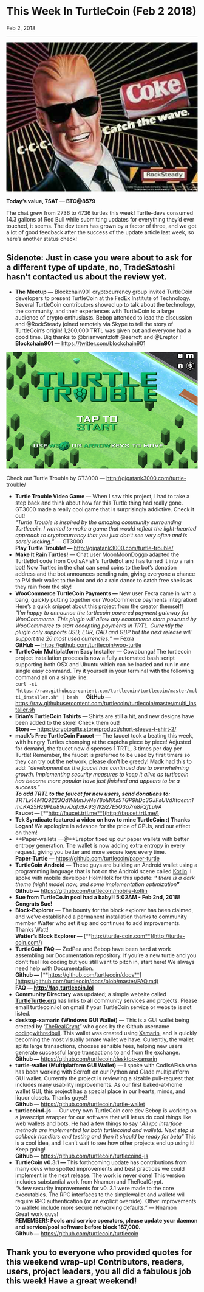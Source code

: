# This Week In TurtleCoin (Feb 2 2018)

Feb 2, 2018

---

![](./images/15jtG6yoOcq65pDThQTIEAw.jpeg)

**Today’s value, 7SAT — BTC@8579**

The chat grew from 2736 to 4736 turtles this week! Turtle-devs consumed 14.3 gallons of Red Bull while submitting updates for everything they’d ever touched, it seems. The dev team has grown by a factor of three, and we got a lot of good feedback after the success of the update article last week, so here’s another status check!

## Sidenote: Just in case you were about to ask for a different type of update, no, TradeSatoshi hasn’t contacted us about the review yet.

* **The Meetup —** Blockchain901 cryptocurrency group invited TurtleCoin developers to present TurtleCoin at the FedEx Institute of Technology. Several TurtleCoin contributors showed up to talk about the technology, the community, and their experiences with TurtleCoin to a large audience of crypto enthusiasts. Bebop attended to lead the discussion and @RockSteady joined remotely via Skype to tell the story of TurtleCoin’s origin! 1,200,000 TRTL was given out and everyone had a good time. Big thanks to @brianwentzloff @serroft and @Ereptor !  
**Blockchain901 —** <https://twitter.com/blockchain901>

![](./images/1vYO9oeWiKkM5DjNGs96umQ.png)

Check out Turtle Trouble by GT3000 — <http://gigatank3000.com/turtle-trouble/>
* **Turtle Trouble Video Game —** When I saw this project, I had to take a step back and think about how far this Turtle thing had really gone. GT3000 made a really cool game that is surprisingly addictive. Check it out!  
“_Turtle Trouble is inspired by the amazing community surrounding Turtlecoin. I wanted to make a game that would reflect the light-hearted approach to cryptocurrency that you just don’t see very often and is sorely lacking._” — GT3000  
**Play Turtle Trouble! —** <http://gigatank3000.com/turtle-trouble/>
* **Make It Rain Turtles!** — Chat user MoonMoonDoggo adapted the TurtleBot code from CodIsAFish’s TurtleBot and has turned it into a rain bot! Now Turtles in the chat can send coins to the bot’s donation address and the bot announces pending rain, giving everyone a chance to PM their wallet to the bot and do a rain dance to catch free shells as they rain from the sky!
* **WooCommerce TurtleCoin Payments —** New user Fexra came in with a bang, quickly putting together our WooCommerce payments integration! Here’s a quick snippet about this project from the creator themself!  
“_I’m happy to announce the turtlecoin powered payment gateway for WooCommerce. This plugin will allow any ecommerce store powered by WooCommerce to start accepting payments in TRTL. Currently the plugin only supports USD, EUR, CAD and GBP but the next release will support the 20 most used currencies._” — Fexra  
**GitHub —** <https://github.com/turtlecoin/woo-turtle>
* **TurtleCoin Multiplatform Easy Installer** — Cowabunga! The turtlecoin project installation process is now a fully automated bash script supporting both OSX and Ubuntu which can be loaded and run in one single easy command. Try it yourself in your terminal with the following command all on a single line:  
`curl -sL "https://raw.githubusercontent.com/turtlecoin/turtlecoin/master/multi_installer.sh" | bash  
`**GitHub —** <https://raw.githubusercontent.com/turtlecoin/turtlecoin/master/multi_installer.sh>
* **Brian’s TurtleCoin Tshirts** — Shirts are still a hit, and new designs have been added to the store! Check them out!  
**Store —** <https://cryptogifts.store/product/short-sleeve-t-shirt-2/>
* **madk’s Free TurtleCoin Faucet** — The faucet took a beating this week, with hungry Turtles chomping at the captcha piece by piece! Adjusted for demand, the faucet now dispenses 1 TRTL, 3 times per day per Turtle! Remember, the faucet is preferred to be used by first timers so they can try out the network, please don’t be greedy! Madk had this to add: “_development on the faucet has continued due to overwhelming growth. Implementing security measures to keep it alive as turtlecoin has become more popular have just finished and appears to be a success._”  
**_To add TRTL to the faucet for new users, send donations to:_** _TRTLv14M1Q9223QdWMmJyNeY8oMjXs5TGP9hDc3GJFsUVdXtaemn1mLKA25Hz9PLu89uvDafx9A93jW2i27E5Q3a7rn8P2fLuVA_  
**Faucet —** [**http://faucet.trtl.me**](http://faucet.trtl.me/)
* **Tek Syndicate featured a video on how to mine TurtleCoin :) Thanks Logan!** We apologize in advance for the price of GPUs, and our effect on them!
* **Paper-wallets —@**Ereptor fixed up our paper wallets with better entropy generation. The wallet is now adding extra entropy in every request, giving you better and more secure keys every time.  
**Paper-Turtle —** <https://github.com/turtlecoin/paper-turtle>
* **TurtleCoin Android —** These guys are building an Android wallet using a programming language that is hot on the Android scene called [Kotlin](https://kotlinlang.org/). I spoke with mobile developer HolmHolk for this update: **“** _there is a dark theme (night mode) now, and some implementation optimization_**”** **Github —** <https://github.com/turtlecoin/mobile-kotlin>
* **Sue from TurtleCo.in pool had a baby!! 5:02AM - Feb 2nd, 2018! Congrats Sue!**
* **Block-Explorer** — The bounty for the block explorer has been claimed, and we’ve established a permanent installation thanks to community member Watter who set it up and continues to add improvements. Thanks Watt!  
**Watter’s Block Explorer —** [**http://turtle-coin.com**](http://turtle-coin.com/)
* **TurtleCoin FAQ —** ZedPea and Bebop have been hard at work assembling our Documentation repository. If you’re a new turtle and you don’t feel like coding but you still want to pitch in, start here! We always need help with Documentation.  
**Github —** [**https://github.com/turtlecoin/docs**](https://github.com/turtlecoin/docs/blob/master/FAQ.md)  
**FAQ — http://faq.turtlecoin.lol**
* **Community Directory** was updated; a simple website called [**TurtleTurtle.org**](http://turtleturtle.org/) has links to all community services and projects. Please email turtlecoin.lol on gmail if your TurtleCoin service or website is not listed.
* **desktop-xamarin (Windows GUI Wallet)** — This is a GUI wallet being created by ‘[TheRealCrypt](https://github.com/codingwithredbull)” who goes by the Github username [codingwithredbull](https://github.com/codingwithredbull). This wallet was created using [Xamarin](https://github.com/xamarin), and is quickly becoming the most visually ornate wallet we have. Currently, the wallet splits large transactions, chooses sensible fees, helping new users generate successful large transactions to and from the exchange.  
**Github —** <https://github.com/turtlecoin/desktop-xamarin>
* **turtle-wallet (Multiplatform GUI Wallet)** — I spoke with CodIsAFish who has been working with Serroft on our Python and Glade multiplatform GUI wallet. Currently the project is reviewing a sizable pull-request that includes many usability improvements. As our first baked-at-home wallet GUI, this project has a special place in our hearts, minds, and liquor closets. Thanks guys!!  
**Github —** <https://github.com/turtlecoin/turtle-wallet>
* **turtlecoind-js** — Our very own TurtleCoin core dev Bebop is working on a javascript wrapper for our software that will let us do cool things like web wallets and bots. He had a few things to say “_All rpc interface methods are implemented for both turtlecoind and walletd. Next step is callback handlers and testing and then it should be ready for beta_” This is a cool idea, and I can’t wait to see how other projects end up using it! Keep going!  
**Github —** <https://github.com/turtlecoin/turtlecoind-js>
* **TurtleCoin v0.3.1 —** This forthcoming update has contributions from many devs who spotted improvements and best practices we could implement in the next release. The work is never done! This version includes substantial work from Nnamon and TheRealCrypt.  
“A few security improvements for v0\. 3.1 were made to the core executables. The RPC interfaces to the simplewallet and walletd will require RPC authentication (or an explicit override). Other improvements to walletd include more secure networking defaults.” — Nnamon  
Great work guys!  
**REMEMBER!: Pools and service operators, please update your daemon and service/pool software before block 187,000.**  
**Github —** <https://github.com/turtlecoin/turtlecoin>

## Thank you to everyone who provided quotes for this weekend wrap-up! Contributors, readers, users, project leaders, you all did a fabulous job this week! Have a great weekend!